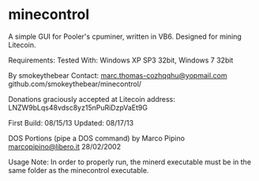 minecontrol
===========

A simple GUI for Pooler's cpuminer, written in VB6. Designed for mining Litecoin.

Requirements: 
Tested With: Windows XP SP3 32bit, Windows 7 32bit

By smokeythebear
Contact: marc.thomas-cozhqqhu@yopmail.com
github.com/smokeythebear/minecontrol/

Donations graciously accepted at Litecoin address:
        LNZW9bLqs48vdsc8yz15nPuRiDzpVaEt9G


First Build: 08/15/13
Updated: 08/17/13


DOS Portions (pipe a DOS command) by Marco Pipino
marcopipino@libero.it
28/02/2002


Usage
Note: In order to properly run, the minerd executable must be in the same folder as the minecontrol executable.


